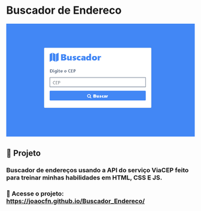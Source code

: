 # Buscador de Endereco

 ![Print da tela inicial](print_projeto.png?raw=true "Print do começo da homepage")
 
 ## :pencil: Projeto
 ### Buscador de endereços usando a API do serviço ViaCEP feito para treinar minhas habilidades em HTML, CSS E JS.
 
 ### :link: Acesse o projeto:  https://joaocfn.github.io/Buscador_Endereco/
